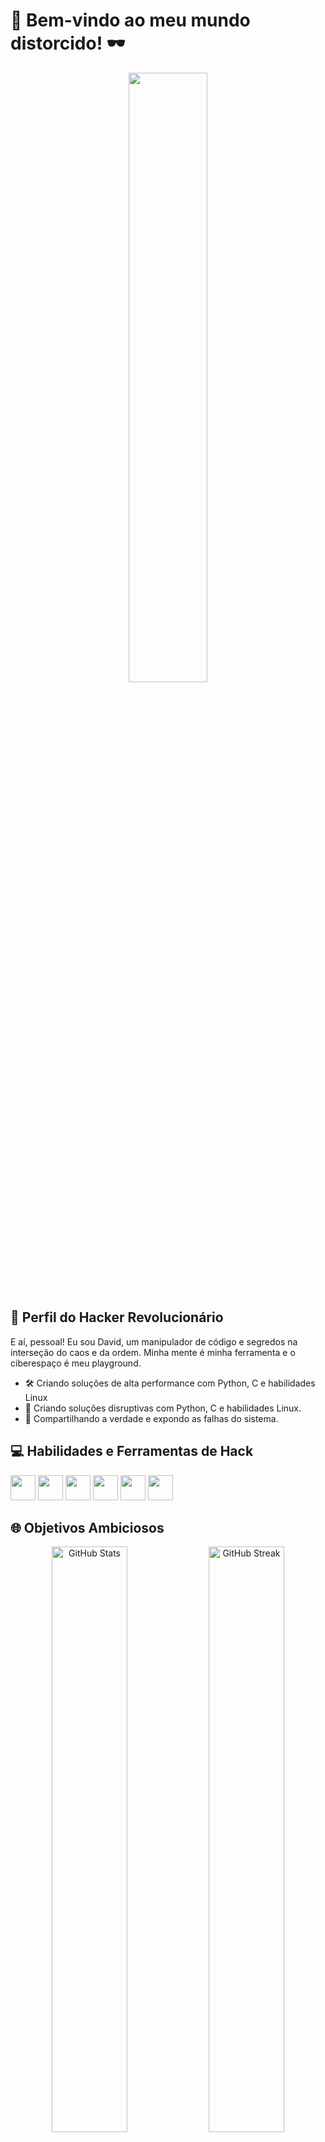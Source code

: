 # 🎥 Bem-vindo ao meu mundo distorcido! 🕶️

<div align="center">
  <img width="50%" src="https://media.discordapp.net/attachments/1002426335597166615/1141810069860782240/growling-wolf-terror-oodtbncbyq73fyux.gif">
</div>

## 🎩 Perfil do Hacker Revolucionário

E aí, pessoal! Eu sou David, um manipulador de código e segredos na interseção do caos e da ordem. Minha mente é minha ferramenta e o ciberespaço é meu playground.

- 🛠️ Criando soluções de alta performance com Python, C e habilidades Linux
- 🎯 Criando soluções disruptivas com Python, C e habilidades Linux.
- 📣 Compartilhando a verdade e expondo as falhas do sistema.

## 💻 Habilidades e Ferramentas de Hack

<code><img height="40" width="40" src="https://cdn.jsdelivr.net/gh/devicons/devicon/icons/python/python-original.svg"></code>
<code><img height="40" width="40" src="https://cdn.jsdelivr.net/gh/devicons/devicon/icons/c/c-original.svg"></code>
<code><img height="40" width="40" src="https://cdn.jsdelivr.net/gh/devicons/devicon/icons/linux/linux-original.svg"></code>
<code><img height="40" width="40" src="https://cdn.jsdelivr.net/gh/devicons/devicon/icons/php/php-original.svg"></code>
<code><img height="40" width="40" src="https://cdn.jsdelivr.net/gh/devicons/devicon/icons/html5/html5-original.svg"></code>
<code><img height="40" width="40" src="https://cdn.jsdelivr.net/gh/devicons/devicon/icons/css3/css3-original.svg"></code>

## 🌐 Objetivos Ambiciosos

<div align="center">
  <img src="https://github-readme-stats.vercel.app/api?username=DavidElliot&theme=radical&title_color=ff3068" alt="GitHub Stats" width="49%" />
  <img src="http://github-readme-streak-stats.herokuapp.com/?user=DavidElliot&theme=radical&date_format=M%20j%5B%2C%20Y%5D&ring=ff3068&fire=ff3068&sideNums=ff3068" alt="GitHub Streak" width="49%" />
</div>

## 🕵️‍♂️ Linguagens Decodificadas

<div align="center">
  <img src="https://github-readme-stats.vercel.app/api/top-langs/?username=DavidElliot&layout=compact&langs_count=5&theme=radical" alt="Most Used Languages" />
</div>

## 🔓 "Nas linhas de código, encontro a minha voz. Em cada sistema, desvendo a sua alma." 🌐

![GIF](https://media.discordapp.net/attachments/1002426335597166615/1141810069860782240/growling-wolf-terror-oodtbncbyq73fyux.gif)
